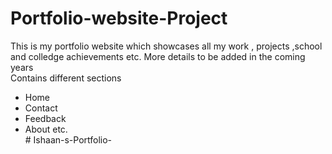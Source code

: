 # Portfolio-website-Project
This is my portfolio website which showcases all my work , projects ,school and colledge achievements etc. More details to be added in the coming years
</br>
Contains different sections </br>
- Home</br>
- Contact</br>
- Feedback</br>
- About  etc.</br>
#   I s h a a n - s - P o r t f o l i o -  
 